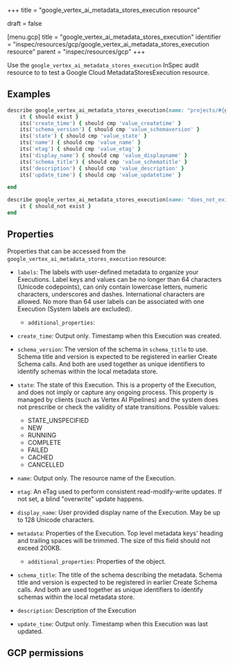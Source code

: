 +++
title = "google_vertex_ai_metadata_stores_execution resource"

draft = false


[menu.gcp]
title = "google_vertex_ai_metadata_stores_execution"
identifier = "inspec/resources/gcp/google_vertex_ai_metadata_stores_execution resource"
parent = "inspec/resources/gcp"
+++

Use the `google_vertex_ai_metadata_stores_execution` InSpec audit resource to to test a Google Cloud MetadataStoresExecution resource.

## Examples

```ruby
describe google_vertex_ai_metadata_stores_execution(name: "projects/#{gcp_project_id}/locations/#{metadata_stores_execution['region']}/metadataStores/#{metadata_stores_execution['metadataStore']}/executions/#{metadata_stores_execution['name']}", region: ' value_region') do
	it { should exist }
	its('create_time') { should cmp 'value_createtime' }
	its('schema_version') { should cmp 'value_schemaversion' }
	its('state') { should cmp 'value_state' }
	its('name') { should cmp 'value_name' }
	its('etag') { should cmp 'value_etag' }
	its('display_name') { should cmp 'value_displayname' }
	its('schema_title') { should cmp 'value_schematitle' }
	its('description') { should cmp 'value_description' }
	its('update_time') { should cmp 'value_updatetime' }

end

describe google_vertex_ai_metadata_stores_execution(name: "does_not_exit", region: ' value_region') do
	it { should_not exist }
end
```

## Properties

Properties that can be accessed from the `google_vertex_ai_metadata_stores_execution` resource:


  * `labels`: The labels with user-defined metadata to organize your Executions. Label keys and values can be no longer than 64 characters (Unicode codepoints), can only contain lowercase letters, numeric characters, underscores and dashes. International characters are allowed. No more than 64 user labels can be associated with one Execution (System labels are excluded).

    * `additional_properties`: 

  * `create_time`: Output only. Timestamp when this Execution was created.

  * `schema_version`: The version of the schema in `schema_title` to use. Schema title and version is expected to be registered in earlier Create Schema calls. And both are used together as unique identifiers to identify schemas within the local metadata store.

  * `state`: The state of this Execution. This is a property of the Execution, and does not imply or capture any ongoing process. This property is managed by clients (such as Vertex AI Pipelines) and the system does not prescribe or check the validity of state transitions.
  Possible values:
    * STATE_UNSPECIFIED
    * NEW
    * RUNNING
    * COMPLETE
    * FAILED
    * CACHED
    * CANCELLED

  * `name`: Output only. The resource name of the Execution.

  * `etag`: An eTag used to perform consistent read-modify-write updates. If not set, a blind "overwrite" update happens.

  * `display_name`: User provided display name of the Execution. May be up to 128 Unicode characters.

  * `metadata`: Properties of the Execution. Top level metadata keys' heading and trailing spaces will be trimmed. The size of this field should not exceed 200KB.

    * `additional_properties`: Properties of the object.

  * `schema_title`: The title of the schema describing the metadata. Schema title and version is expected to be registered in earlier Create Schema calls. And both are used together as unique identifiers to identify schemas within the local metadata store.

  * `description`: Description of the Execution

  * `update_time`: Output only. Timestamp when this Execution was last updated.


## GCP permissions
